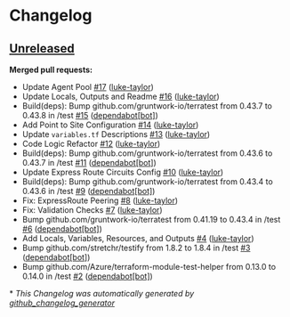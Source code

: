 # Changelog

## [Unreleased](https://github.com/luke-taylor/terraform-azurerm-alz-vgw/tree/HEAD)

**Merged pull requests:**

- Update Agent Pool [\#17](https://github.com/luke-taylor/terraform-azurerm-alz-vgw/pull/17) ([luke-taylor](https://github.com/luke-taylor))
- Update Locals, Outputs and Readme [\#16](https://github.com/luke-taylor/terraform-azurerm-alz-vgw/pull/16) ([luke-taylor](https://github.com/luke-taylor))
- Build\(deps\): Bump github.com/gruntwork-io/terratest from 0.43.7 to 0.43.8 in /test [\#15](https://github.com/luke-taylor/terraform-azurerm-alz-vgw/pull/15) ([dependabot[bot]](https://github.com/apps/dependabot))
- Add Point to Site Configuration [\#14](https://github.com/luke-taylor/terraform-azurerm-alz-vgw/pull/14) ([luke-taylor](https://github.com/luke-taylor))
- Update `variables.tf` Descriptions   [\#13](https://github.com/luke-taylor/terraform-azurerm-alz-vgw/pull/13) ([luke-taylor](https://github.com/luke-taylor))
- Code Logic Refactor [\#12](https://github.com/luke-taylor/terraform-azurerm-alz-vgw/pull/12) ([luke-taylor](https://github.com/luke-taylor))
- Build\(deps\): Bump github.com/gruntwork-io/terratest from 0.43.6 to 0.43.7 in /test [\#11](https://github.com/luke-taylor/terraform-azurerm-alz-vgw/pull/11) ([dependabot[bot]](https://github.com/apps/dependabot))
- Update Express Route Circuits Config [\#10](https://github.com/luke-taylor/terraform-azurerm-alz-vgw/pull/10) ([luke-taylor](https://github.com/luke-taylor))
- Build\(deps\): Bump github.com/gruntwork-io/terratest from 0.43.4 to 0.43.6 in /test [\#9](https://github.com/luke-taylor/terraform-azurerm-alz-vgw/pull/9) ([dependabot[bot]](https://github.com/apps/dependabot))
- Fix: ExpressRoute Peering [\#8](https://github.com/luke-taylor/terraform-azurerm-alz-vgw/pull/8) ([luke-taylor](https://github.com/luke-taylor))
- Fix: Validation Checks [\#7](https://github.com/luke-taylor/terraform-azurerm-alz-vgw/pull/7) ([luke-taylor](https://github.com/luke-taylor))
- Bump github.com/gruntwork-io/terratest from 0.41.19 to 0.43.4 in /test [\#6](https://github.com/luke-taylor/terraform-azurerm-alz-vgw/pull/6) ([dependabot[bot]](https://github.com/apps/dependabot))
- Add Locals, Variables, Resources, and Outputs [\#4](https://github.com/luke-taylor/terraform-azurerm-alz-vgw/pull/4) ([luke-taylor](https://github.com/luke-taylor))
- Bump github.com/stretchr/testify from 1.8.2 to 1.8.4 in /test [\#3](https://github.com/luke-taylor/terraform-azurerm-alz-vgw/pull/3) ([dependabot[bot]](https://github.com/apps/dependabot))
- Bump github.com/Azure/terraform-module-test-helper from 0.13.0 to 0.14.0 in /test [\#2](https://github.com/luke-taylor/terraform-azurerm-alz-vgw/pull/2) ([dependabot[bot]](https://github.com/apps/dependabot))



\* *This Changelog was automatically generated by [github_changelog_generator](https://github.com/github-changelog-generator/github-changelog-generator)*
